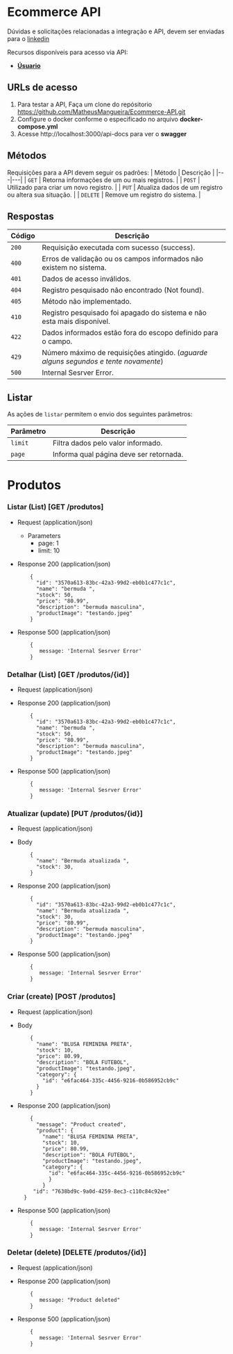 # Ecommerce API

Dúvidas e solicitações relacionadas a integração e API, devem ser enviadas para o [linkedin](https://www.linkedin.com/in/matheusmangueira/)

Recursos disponíveis para acesso via API:
* [**Úsuario**](#reference/recursos/empresa)

## URLs de acesso

1)  Para testar a API, Faça um clone do repósitorio https://github.com/MatheusMangueira/Ecommerce-API.git
2)  Configure o docker conforme o especificado no arquivo <strong> docker-compose.yml </strong>
3)  Acesse http://localhost:3000/api-docs para ver o <strong>swagger</strong> 

## Métodos

Requisições para a API devem seguir os padrões:
| Método | Descrição |
|---|---|
| `GET` | Retorna informações de um ou mais registros. |
| `POST` | Utilizado para criar um novo registro. |
| `PUT` | Atualiza dados de um registro ou altera sua situação. |
| `DELETE` | Remove um registro do sistema. |


## Respostas

| Código | Descrição |
|---|---|
| `200` | Requisição executada com sucesso (success).|
| `400` | Erros de validação ou os campos informados não existem no sistema.|
| `401` | Dados de acesso inválidos.|
| `404` | Registro pesquisado não encontrado (Not found).|
| `405` | Método não implementado.|
| `410` | Registro pesquisado foi apagado do sistema e não esta mais disponível.|
| `422` | Dados informados estão fora do escopo definido para o campo.|
| `429` | Número máximo de requisições atingido. (*aguarde alguns segundos e tente novamente*)|
| `500` | Internal Sesrver Error.|

## Listar
As ações de `listar` permitem o envio dos seguintes parâmetros:

| Parâmetro | Descrição |
|---|---|
| `limit` | Filtra dados pelo valor informado. |
| `page` | Informa qual página deve ser retornada. |


# Produtos

### Listar (List) [GET /produtos]

+ Request (application/json)

  + Parameters
      - page: 1
      - limit: 10
    
+ Response 200 (application/json)

          {
            "id": "3570a613-83bc-42a3-99d2-eb0b1c477c1c",
            "name": "bermuda ",
            "stock": 50,
            "price": "80.99",
            "description": "bermuda masculina",
            "productImage": "testando.jpeg"
          }

+ Response 500 (application/json)

          {
             message: 'Internal Sesrver Error'
          }


### Detalhar (List) [GET /produtos/{id}]

+ Request (application/json)

+ Response 200 (application/json)

          {
            "id": "3570a613-83bc-42a3-99d2-eb0b1c477c1c",
            "name": "bermuda ",
            "stock": 50,
            "price": "80.99",
            "description": "bermuda masculina",
            "productImage": "testando.jpeg"
          }

+ Response 500 (application/json)

          {
             message: 'Internal Sesrver Error'
          }


### Atualizar (update) [PUT /produtos/{id}]

+ Request (application/json)

+ Body
    
          {
            "name": "Bermuda atualizada ",
            "stock": 30,
          }

+ Response 200 (application/json)

          {
            "id": "3570a613-83bc-42a3-99d2-eb0b1c477c1c",
            "name": "Bermuda atualizada ",
            "stock": 30,
            "price": "80.99",
            "description": "bermuda masculina",
            "productImage": "testando.jpeg"
          }

+ Response 500 (application/json)

          {
             message: 'Internal Sesrver Error'
          }


### Criar (create) [POST /produtos]

+ Request (application/json)

+ Body

          {
            "name": "BLUSA FEMININA PRETA",
            "stock": 10,
            "price": 80.99,
            "description": "BOLA FUTEBOL",
            "productImage": "testando.jpeg",
            "category": {
              "id": "e6fac464-335c-4456-9216-0b586952cb9c"
            }
          }
    
+ Response 200 (application/json)
  
          {
            "message": "Product created",
            "product": {
              "name": "BLUSA FEMININA PRETA",
              "stock": 10,
              "price": 80.99,
              "description": "BOLA FUTEBOL",
              "productImage": "testando.jpeg",
              "category": {
                "id": "e6fac464-335c-4456-9216-0b586952cb9c"
                }
              }
           "id": "7638bd9c-9a0d-4259-8ec3-c110c84c92ee"
        }


+ Response 500 (application/json)

          {
             message: 'Internal Sesrver Error'
          }


### Deletar (delete) [DELETE /produtos/{id}]

+ Request (application/json)

+ Response 200 (application/json)

          {
             message: "Product deleted"
          }

+ Response 500 (application/json)

          {
             message: 'Internal Sesrver Error'
          }



    

